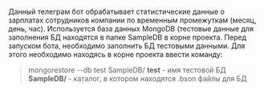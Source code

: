 Данный телеграм бот обрабатывает статистические данные о зарплатах сотрудников компании по временным промежуткам (месяц, день, час).
Используется база данных MongoDB (тестовые данные для заполнения БД находятся в папке SampleDB в корне проекта.
Перед запуском бота, необходимо заполнить БД тестовыми данными. Для этого необходимо находясь в корне проекта ввести команду:
> mongorestore --db test SampleDB/ 
**test** - имя тестовой БД
**SampleDB/** - каталог, в котором находятся .bson файлы для БД 
